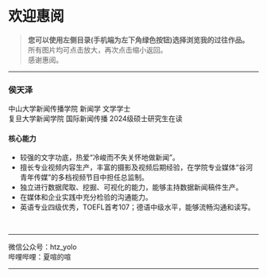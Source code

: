# 欢迎惠阅

> **您可以使用左侧目录(手机端为左下角绿色按钮)选择浏览我的过往作品。**<br>
> 所有图片均可点击放大，再次点击缩小返回。<br>
> 感谢惠阅。

---

### **侯天泽**<br>
中山大学新闻传播学院 新闻学 文学学士<br>
复旦大学新闻学院 国际新闻传播 2024级硕士研究生在读<br>

#### 核心能力
- 较强的文字功底，热爱“冷峻而不失关怀地做新闻”。
- 擅长专业视频内容生产，丰富的摄影及视频后期经验，在学院专业媒体“谷河青年传媒”的多档视频节目中担任总监制。
- 独立进行数据爬取、挖掘、可视化的能力，能够主持数据新闻稿件生产。
- 在媒体和企业实践中充分检验的沟通能力。
- 英语专业四级优秀，TOEFL首考107；德语中级水平，能够流畅沟通和读写。
<br>

---

微信公众号：htz_yolo<br>
哔哩哔哩：夏喧的喧

---
